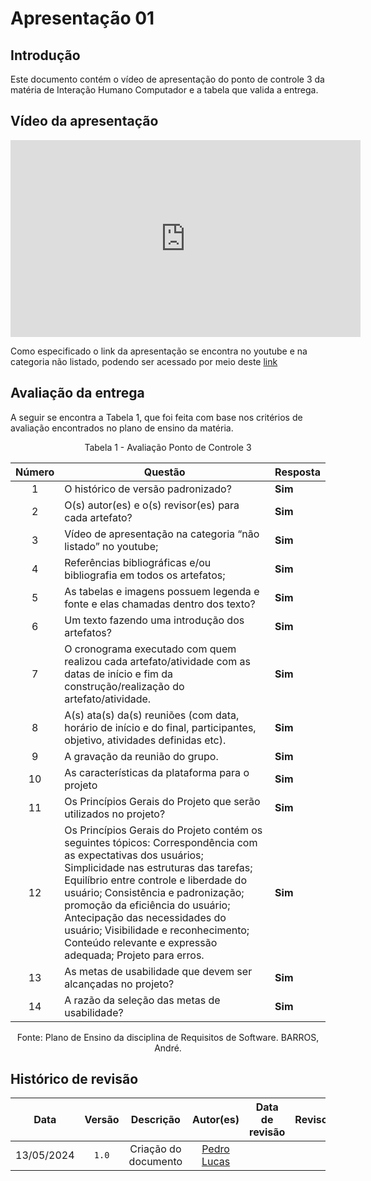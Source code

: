 # Apresentação 01

## Introdução
Este documento contém o vídeo de apresentação do ponto de controle 3 da matéria de Interação Humano Computador e a tabela que valida a entrega.

## Vídeo da apresentação
<iframe width="560" height="315" src="https://www.youtube.com/embed/N3JuI6Oogpg?si=EauUgPTkV7THoESp" title="YouTube video player" frameborder="0" allow="accelerometer; autoplay; clipboard-write; encrypted-media; gyroscope; picture-in-picture; web-share" referrerpolicy="strict-origin-when-cross-origin" allowfullscreen></iframe>

Como especificado o link da apresentação se encontra no youtube e na categoria não listado, podendo ser acessado por meio deste [link](https://www.youtube.com/watch?v=zwZ8xwmLKfg)

## Avaliação da entrega
A seguir se encontra a Tabela 1, que foi feita com base nos critérios de avaliação encontrados no plano de ensino da matéria.

<center> Tabela 1 - Avaliação Ponto de Controle 3</center>

| Número | Questão                                                                                                                                                                                                                                                                                                                                                                                                        | Resposta |
| :----: | -------------------------------------------------------------------------------------------------------------------------------------------------------------------------------------------------------------------------------------------------------------------------------------------------------------------------------------------------------------------------------------------------------------- | -------- |
|   1    | O histórico de versão padronizado?                                                                                                                                                                                                                                                                                                                                                                             | **Sim**  |
|   2    | O(s) autor(es) e o(s) revisor(es) para cada artefato?                                                                                                                                                                                                                                                                                                                                                          | **Sim**  |
|   3    | Vídeo de apresentação na categoria “não listado” no youtube;                                                                                                                                                                                                                                                                                                                                                   | **Sim**  |
|   4    | Referências bibliográficas e/ou bibliografia em todos os artefatos;                                                                                                                                                                                                                                                                                                                                            | **Sim**  |
|   5    | As tabelas e imagens possuem legenda e fonte e elas chamadas dentro dos texto?                                                                                                                                                                                                                                                                                                                                 | **Sim**  |
|   6    | Um texto fazendo uma introdução dos artefatos?                                                                                                                                                                                                                                                                                                                                                                 | **Sim**  |
|   7    | O cronograma executado com quem realizou cada artefato/atividade com as datas de início e fim da construção/realização do artefato/atividade.                                                                                                                                                                                                                                                                  | **Sim**  |
|   8    | A(s) ata(s) da(s) reuniões (com data, horário de início e do final, participantes, objetivo, atividades definidas etc).                                                                                                                                                                                                                                                                                        | **Sim**  |
|   9    | A gravação da reunião do grupo.                                                                                                                                                                                                                                                                                                                                                                                | **Sim**  |
|   10   | As características da plataforma para o projeto                                                                                                                                                                                                                                                                                                                                                                | **Sim**  |
|   11   | Os Princípios Gerais do Projeto que serão utilizados no projeto?                                                                                                                                                                                                                                                                                                                                               | **Sim**  |
|   12   | Os Princípios Gerais do Projeto contém os seguintes tópicos: Correspondência com as expectativas dos usuários; Simplicidade nas estruturas das tarefas; Equilíbrio entre controle e liberdade do usuário; Consistência e padronização; promoção da eficiência do usuário; Antecipação das necessidades do usuário; Visibilidade e reconhecimento; Conteúdo relevante e expressão adequada; Projeto para erros. | **Sim**  |
|   13   | As metas de usabilidade que devem ser alcançadas no projeto?                                                                                                                                                                                                                                                                                                                                                   | **Sim**  |
|   14   | A razão da seleção das metas de usabilidade?                                                                                                                                                                                                                                                                                                                                                                   | **Sim**  |

<center>Fonte: Plano de Ensino da disciplina de Requisitos de Software. BARROS, André.</center>

## Histórico de revisão

|    Data    | Versão |             Descrição              |                  Autor(es)                  | Data de revisão | Revisor(es) |
| :--------: | :----: | :--------------------------------: | :-----------------------------------------: | :-------------: | :---------: |
| 13/05/2024 | `1.0`  |        Criação do documento        | [Pedro Lucas](https://github.com/lucasdray) |                 |             |